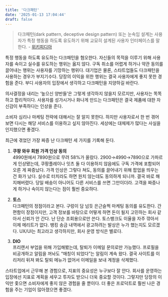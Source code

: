```yaml
---
title: '다크패턴'
date: '2025-01-13 17:04:44'
draft: false
---
```


> 다크패턴(dark pattern, deceptive design pattern) 또는 눈속임 설계는 사용자가 특정 행동을 하도록 유도하기 위해 교묘히 설계된 사용자 인터페이스를 말한다. - [위키피디아](https://ko.wikipedia.org/wiki/%EB%8B%A4%ED%81%AC%ED%8C%A8%ED%84%B4)

특정 행동을 하도록 유도하는 다크패턴을 혐오한다. 자신들의 목적을 이루기 위해 사용자를 속이고 실수를 유도하는 행위는 옳지 않다. 구독 취소를 어렵게 하거나 약관 동의를 끌어내는 행위는 사용자를 기망하는 행위다. 대기업은 물론, 스타트업들도 다크패턴을 사용하는 경우가 부지기수다. 당장의 이익을 위한 행위는 결국 사용자에게 좋지 못한 경험을 준다. 부디 사용자의 입장에서 생각하고 다크패턴을 지양하길 바란다.

의사결정을 내리는 ‘높으신 양반들’은 그렇게 생각하지 않을지 모르지만, 사용자는 똑똑하고 합리적이다. 사용자를 성가시거나 화나게 만드는 다크패턴은 결국 제품에 대한 자신감이 부족하다는 인상을 준다.

소비자 심리나 마케팅 전략에 대해서는 잘 알지 못한다. 하지만 사용자로서 한 번 겪어 보면 다시는 해당 서비스를 이용하고 싶지 않아진다. 세상에는 대체제가 많다는 사실을 인지했으면 좋겠다.

최근에 겪었던 가장 짜증 난 다크패턴 세 가지를 기록해 둔다.

1. **쿠팡 와우 회원 가격 인상 동의**  
   4990원에서 7890원으로 무려 58%가 올랐다. 2900→4990→7890으로 가파르게 인상됐는데, 쿠팡플레이나 잇츠 둘 다 이용하지 않음에도 구독 가격에 포함되어 오른 게 짜증났다. 가격 인상은 그렇다 쳐도, 동의를 끌어내기 위해 팝업을 띄우는 건 화가 났다. 실수로 터치라도 하면 원치 않는데도 동의하게 되니까. 결국 바로 해지해버렸다. 당일 배송이 아니어도 다른 서비스를 쓰면 그만이더라. 고객을 짜증나게 하거나 속이지 않는다는 점이 훨씬 중요하다.

2. **토스**  
   다크패턴의 정점이라고 본다. 구렁이 담 넘듯 은근슬쩍 마케팅 동의를 유도한다. 간편함이 장점이지만, 고객 정보를 바탕으로 어떻게 하면 돈이 될지 고민하는 회사 같아서 신뢰가 안 간다. 난 단순 조회용으로만 쓴다. 토스뱅크도 이율을 자주 깎아서 이제 메리트가 없다. 뱅킹 송금 내역에서 광고하려는 발상은 누가 했는지도 모르겠다. UX/UI는 최고라고 생각하지만, 회사 운영 방식은 별로다.

3. **DIO**  
   프리랜서 부업을 위해 가입해봤는데, 탈퇴가 이메일 문의로만 가능했다. 프로필을 비공개하고 알림을 꺼놔도 “매칭이 되었다”는 알림이 계속 왔다. 결국 사이트를 이리저리 뒤져 봐도 탈퇴 메뉴가 없어서 이메일을 보내 계정을 삭제했다.

스타트업에서 근무해 본 경험으로, 지표의 중요성은 누구보다 잘 안다. 회사를 운영하는 입장에선 지표로 계획을 세우고 투자도 받으니 더욱 중요할 것이다. 그렇지만 당장의 이익만 좇으면 소비자에게 좋지 않은 경험을 줄 뿐이다. 더 좋은 프로덕트로 훨씬 나은 경험을 주는 기업이 많아졌으면 좋겠다.
